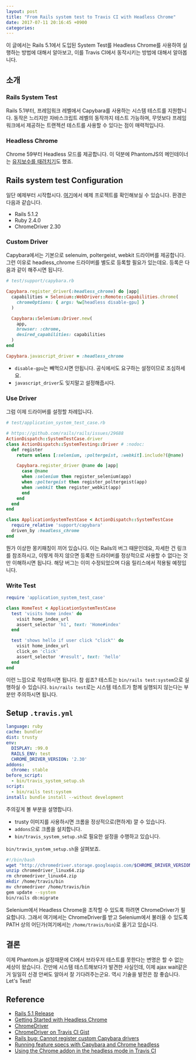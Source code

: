 ```yaml
---
layout: post
title: "From Rails system test to Travis CI with Headless Chrome"
date: 2017-07-11 20:16:45 +0900
categories:
---
```


이 글에서는 Rails 5.1에서 도입된 System Test를 Headless Chrome를 사용하여
실행하는 방법에 대해서 알아보고, 이를 Travis CI에서 동작시키는 방법에 대해서 알아봅니다.

## 소개

### Rails System Test

Rails 5.1부터, 프레임워크 레벨에서 Capybara를 사용하는 시스템 테스트를
지원합니다. 동작은 느리지만 자바스크립트 레벨의 동작까지 테스트 가능하며,
무엇보다 프레임워크에서 제공하는 트랜젝션 테스트를 사용할 수 있다는 점이 매력적입니다.

### Headless Chrome

Chrome 59부터 Headless 모드를 제공합니다. 이 덕분에 PhantomJS의 메인테이너는
[유지보수를 때려치기](https://groups.google.com/d/msg/phantomjs/9aI5d-LDuNE/5Z3SMZrqAQAJ)도 했죠.

## Rails system test Configuration

일단 예제부터 시작합시다. [여기](https://github.com/riseshia/system-test-example)에서
예제 프로젝트를 확인해보실 수 있습니다. 환경은 다음과 같습니다.

- Rails 5.1.2
- Ruby 2.4.0
- ChromeDriver 2.30

### Custom Driver

Capybara에서는 기본으로 selenuim, poltergeist, webkit 드라이버를 제공합니다.
그런 이유로 headless_chrome 드라이버를 별도로 등록할 필요가 있는데요.
등록은 다음과 같이 해주시면 됩니다.

```ruby
# test/support/capybara.rb

Capybara.register_driver(:headless_chrome) do |app|
  capabilities = Selenium::WebDriver::Remote::Capabilities.chrome(
    chromeOptions: { args: %w[headless disable-gpu] }
  )

  Capybara::Selenium::Driver.new(
    app,
    browser: :chrome,
    desired_capabilities: capabilities
  )
end

Capybara.javascript_driver = :headless_chrome
```

- `disable-gpu`는 빼먹으시면 안됩니다. 공식에서도 요구하는 설정이므로 조심하세요.
- `javascript_driver`도 잊지말고 설정해줍시다.

### Use Driver

그럼 이제 드라이버를 설정할 차례입니다.

```ruby
# test/application_system_test_case.rb

# https://github.com/rails/rails/issues/29688
ActionDispatch::SystemTestCase.driver
class ActionDispatch::SystemTesting::Driver # :nodoc:
  def register
    return unless [:selenium, :poltergeist, :webkit].include?(@name)

    Capybara.register_driver @name do |app|
      case @name
      when :selenium then register_selenium(app)
      when :poltergeist then register_poltergeist(app)
      when :webkit then register_webkit(app)
      end
    end
  end
end

class ApplicationSystemTestCase < ActionDispatch::SystemTestCase
  require_relative 'support/capybara'
  driven_by :headless_chrome
end
```

뭔가 이상한 몽키패칭이 끼어 있습니다. 이는 Rails의 버그 때문인데요,
자세한 건 링크를 참조하시고, 이렇게 하지 않으면 등록한 드라이버를 정상적으로
사용할 수 없다는 것만 이해하시면 됩니다. 해당 버그는 이미 수정되었으며 다음
릴리스에서 적용될 예정입니다.

### Write Test

```ruby
require 'application_system_test_case'

class HomeTest < ApplicationSystemTestCase
  test 'visits home index' do
    visit home_index_url
    assert_selector 'h1', text: 'Home#index'
  end

  test 'shows hello if user click "click"' do
    visit home_index_url
    click_on 'click'
    assert_selector '#result', text: 'hello'
  end
end
```

이런 느낌으로 작성하시면 됩니다. 참 쉽죠? 테스트는 `bin/rails test:system`으로
실행하실 수 있습니다. `bin/rails test`로는 시스템 테스트가 함께 실행되지 않는다는
부분만 주의하시면 됩니다.

## Setup `.travis.yml`

```yml
language: ruby
cache: bundler
dist: trusty
env:
  DISPLAY: :99.0
  RAILS_ENV: test
  CHROME_DRIVER_VERSION: '2.30'
addons:
  chrome: stable
before_script:
  - bin/travis_system_setup.sh
script:
  - bin/rails test:system
install: bundle install --without development
```

주의깊게 볼 부분을 설명합니다.

- trusty 이미지를 사용하시면 크롬을 정상적으로(편하게) 깔 수 있습니다.
- `addons`으로 크롬을 설치합니다.
- `bin/travis_system_setup.sh`로 필요한 설정을 수행하고 있습니다.

`bin/travis_system_setup.sh`을 살펴보죠.

```bash
#!/bin/bash
wget "http://chromedriver.storage.googleapis.com/$CHROME_DRIVER_VERSION/chromedriver_linux64.zip"
unzip chromedriver_linux64.zip
rm chromedriver_linux64.zip
mkdir /home/travis/bin
mv chromedriver /home/travis/bin
gem update --system
bin/rails db:migrate
```

Selenium에서 Headless Chrome을 조작할 수 있도록 하려면 ChromeDriver가 필요합니다.
그래서 여기에서는 ChromeDriver를 받고 Selenium에서 불러올 수 있도록 PATH 상의
어딘가(여기에서는 `/home/travis/bin`)로 옮기고 있습니다.

## 결론

이제 Phantom.js 설정때문에 CI에서 브라우저 테스트를 못한다는 변명은 할 수
없는 세상이 왔습니다. 간만에 시스템 테스트해보다가 발견한 사실인데,
이제 ajax wait같은거 일일히 신경 안써도 알아서 잘 기다려주는군요.
역시 기술을 발전은 참 좋습니다. Let's Test!

## Reference

- [Rails 5.1 Release](http://weblog.rubyonrails.org/2017/4/27/Rails-5-1-final/)
- [Getting Started with Headless Chrome](https://developers.google.com/web/updates/2017/04/headless-chrome)
- [ChromeDriver](https://github.com/SeleniumHQ/selenium/wiki/ChromeDriver)
- [ChromeDriver on Travis CI Gist](https://gist.github.com/chitoku-k/67068aa62aa3f077f5307ca9a822ce74)
- [Rails bug: Cannot register custom Capybara drivers](https://github.com/rails/rails/issues/29688)
- [Running feature specs with Capybara and Chrome headless](https://drivy.engineering/running-capybara-headless-chrome/)
- [Using the Chrome addon in the headless mode in Travis CI](https://docs.travis-ci.com/user/gui-and-headless-browsers/#Using-the-Chrome-addon-in-the-headless-mode)
